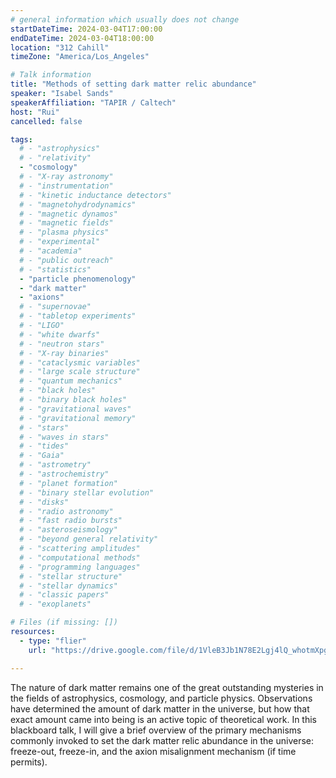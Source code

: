 ```yaml
---
# general information which usually does not change
startDateTime: 2024-03-04T17:00:00
endDateTime: 2024-03-04T18:00:00
location: "312 Cahill"
timeZone: "America/Los_Angeles"

# Talk information
title: "Methods of setting dark matter relic abundance"
speaker: "Isabel Sands"
speakerAffiliation: "TAPIR / Caltech"
host: "Rui"
cancelled: false

tags:
  # - "astrophysics"
  # - "relativity"
  - "cosmology"
  # - "X-ray astronomy"
  # - "instrumentation"
  # - "kinetic inductance detectors"
  # - "magnetohydrodynamics"
  # - "magnetic dynamos"
  # - "magnetic fields"
  # - "plasma physics"
  # - "experimental"
  # - "academia"
  # - "public outreach"
  # - "statistics"
  - "particle phenomenology"
  - "dark matter"
  - "axions"
  # - "supernovae"
  # - "tabletop experiments"
  # - "LIGO"
  # - "white dwarfs"
  # - "neutron stars"
  # - "X-ray binaries"
  # - "cataclysmic variables"
  # - "large scale structure"
  # - "quantum mechanics"
  # - "black holes"
  # - "binary black holes"
  # - "gravitational waves"
  # - "gravitational memory"
  # - "stars"
  # - "waves in stars"
  # - "tides"
  # - "Gaia"
  # - "astrometry"
  # - "astrochemistry"
  # - "planet formation"
  # - "binary stellar evolution"
  # - "disks"
  # - "radio astronomy"
  # - "fast radio bursts"
  # - "asteroseismology"
  # - "beyond general relativity"
  # - "scattering amplitudes"
  # - "computational methods"
  # - "programming languages"
  # - "stellar structure"
  # - "stellar dynamics"
  # - "classic papers"
  # - "exoplanets"

# Files (if missing: [])
resources:
  - type: "flier"
    url: "https://drive.google.com/file/d/1VleB3Jb1N78E2Lgj4lQ_whotmXpgRjps/view?usp=drive_link"

---
```


The nature of dark matter remains one of the great outstanding mysteries in the fields of astrophysics, cosmology, and particle physics.
Observations have determined the amount of dark matter in the universe, but how that exact amount came into being is an active topic of theoretical work.
In this blackboard talk, I will give a brief overview of the primary mechanisms commonly invoked to set the dark matter relic abundance in the universe: freeze-out, freeze-in, and the axion misalignment mechanism (if time permits).
